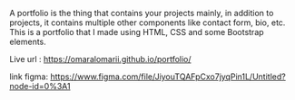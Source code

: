 A portfolio is the thing that contains your projects mainly, in addition to projects, it contains multiple other components like contact form, bio, etc. This is a portfolio that I made using HTML, CSS and some Bootstrap elements.




Live url : https://omaralomarii.github.io/portfolio/

link figma: https://www.figma.com/file/JiyouTQAFpCxo7jyqPin1L/Untitled?node-id=0%3A1
